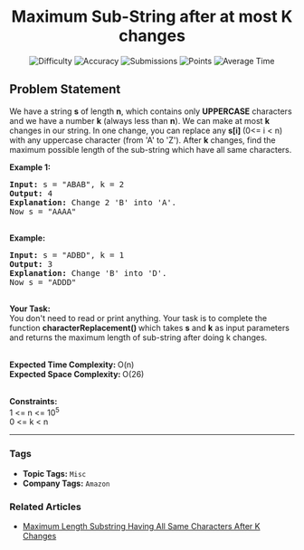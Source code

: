 <h1 align="center">Maximum Sub-String after at most K changes</h1>

<p align="center">
  <img alt="Difficulty" title="Difficulty" src="https://custom-icon-badges.demolab.com/badge/Difficulty: Medium-1F222E?style=for-the-badge&logoColor=white&logo=fire"/>
  <img alt="Accuracy" title="Accuracy" src="https://custom-icon-badges.demolab.com/badge/Accuracy: 51.88%25-1F222E?style=for-the-badge&logoColor=white&logo=target"/>
  <img alt="Submissions" title="Submissions" src="https://custom-icon-badges.demolab.com/badge/Submissions: 16K+-1F222E?style=for-the-badge&logoColor=white&logo=repo"/>
  <img alt="Points" title="Points" src="https://custom-icon-badges.demolab.com/badge/Points: 4-1F222E?style=for-the-badge&logoColor=white&logo=award"/>
  <img alt="Average Time" title="Average Time" src="https://custom-icon-badges.demolab.com/badge/Average%20Time: 20m-1F222E?style=for-the-badge&logoColor=white&logo=clock"/>
</p>

## Problem Statement

We have a string <b>s</b> of length <b>n</b>, which contains only <b>UPPERCASE</b> characters and we have a number <b>k</b> (always less than <b>n</b>). We can make at most <b>k</b> changes in our string. In one change, you can replace any <b>s[i] </b>(0<= i < n) with any uppercase character (from 'A' to 'Z'). After <b>k</b> changes, find the maximum possible length of the sub-string which have all same characters.

<b>Example 1:</b>

<pre><b>Input: </b>s = "ABAB", k = 2
<b>Output: </b>4
<b>Explanation: </b>Change 2 'B' into 'A'. 
Now s = "AAAA"

</pre>

<b>Example:</b>

<pre><b>Input: </b>s = "ADBD", k = 1
<b>Output: </b>3
<b>Explanation: </b>Change 'B' into 'D'.
Now s = "ADDD"

</pre>

<b>Your Task:</b><br>You don't need to read or print anything. Your task is to complete the function <b>characterReplacement() </b>which takes <b>s</b> and <b>k</b> as input parameters and returns the maximum length of sub-string after doing k changes.<br> 

<b>Expected Time Complexity: </b>O(n)<br><b>Expected Space Complexity: </b>O(26)<br> 

<b>Constraints:</b><br>1 <= n <= 10<sup>5</sup><br>0 <= k < n


<hr>

### Tags
- **Topic Tags:** `Misc`
- **Company Tags:** `Amazon`

### Related Articles
- [Maximum Length Substring Having All Same Characters After K Changes](https://www.geeksforgeeks.org/maximum-length-substring-having-all-same-characters-after-k-changes/)
